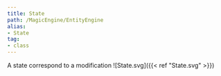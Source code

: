 ```yaml
---
title: State
path: /MagicEngine/EntityEngine
alias: 
- State
tag: 
- class
---
```

A state correspond to a modification
![State.svg]({{< ref "State.svg" >}})

